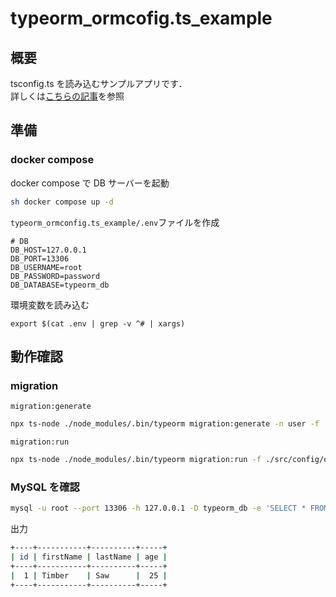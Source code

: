 # typeorm_ormcofig.ts_example

## 概要

tsconfig.ts を読み込むサンプルアプリです．  
詳しくは[こちらの記事]()を参照

## 準備

### docker compose

docker compose で DB サーバーを起動

```sh
sh docker compose up -d
```

`typeorm_ormconfig.ts_example/.env`ファイルを作成

```text
# DB
DB_HOST=127.0.0.1
DB_PORT=13306
DB_USERNAME=root
DB_PASSWORD=password
DB_DATABASE=typeorm_db
```

環境変数を読み込む

```text
export $(cat .env | grep -v ^# | xargs)
```

## 動作確認

### migration

`migration:generate`

```sh
npx ts-node ./node_modules/.bin/typeorm migration:generate -n user -f ./src/config/ormconfig.ts
```

`migration:run`

```sh
npx ts-node ./node_modules/.bin/typeorm migration:run -f ./src/config/ormconfig.ts
```

### MySQL を確認

```sh
mysql -u root --port 13306 -h 127.0.0.1 -D typeorm_db -e 'SELECT * FROM user;' -p
```

出力

```sh
+----+-----------+----------+-----+
| id | firstName | lastName | age |
+----+-----------+----------+-----+
|  1 | Timber    | Saw      |  25 |
+----+-----------+----------+-----+
```
